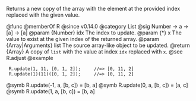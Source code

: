 Returns a new copy of the array with the element at the provided index
replaced with the given value.

@func
@memberOf R
@since v0.14.0
@category List
@sig Number -> a -> [a] -> [a]
@param {Number} idx The index to update.
@param {*} x The value to exist at the given index of the returned array.
@param {Array|Arguments} list The source array-like object to be updated.
@return {Array} A copy of `list` with the value at index `idx` replaced with `x`.
@see R.adjust
@example

     R.update(1, 11, [0, 1, 2]);     //=> [0, 11, 2]
     R.update(1)(11)([0, 1, 2]);     //=> [0, 11, 2]
@symb R.update(-1, a, [b, c]) = [b, a]
@symb R.update(0, a, [b, c]) = [a, c]
@symb R.update(1, a, [b, c]) = [b, a]
